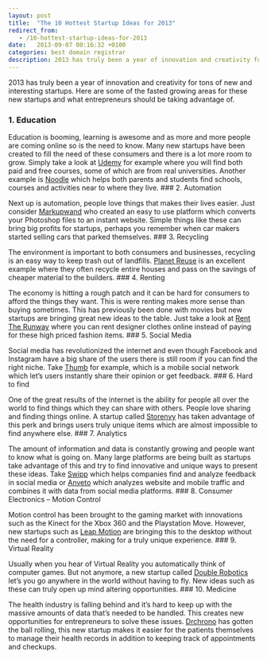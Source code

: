 ```yaml
---
layout: post
title:  "The 10 Hottest Startup Ideas for 2013"
redirect_from:
   - /10-hottest-startup-ideas-for-2013
date:   2013-09-07 00:16:32 +0100
categories: best domain registrar
description: 2013 has truly been a year of innovation and creativity for tons of new and interesting startups. Here are some of the fasted growing areas for these...
---
```


2013 has truly been a year of innovation and creativity for tons of new and interesting startups. Here are some of the fasted growing areas for these new startups and what entrepreneurs should be taking advantage of.

### 1. Education

 Education is booming, learning is awesome and as more and more people are coming online so is the need to know. Many new startups have been created to fill the need of these consumers and there is a lot more room to grow. Simply take a look at [Udemy](http://udemy.com "Udemy") for example where you will find both paid and free courses, some of which are from real universities. Another example is [Noodle](http://noodle.org "Noodle") which helps both parents and students find schools, courses and activities near to where they live. ### 2. Automation

 Next up is automation, people love things that makes their lives easier. Just consider [Markupwand](http://markupwand.com "Markupwand") who created an easy to use platform which converts your Photoshop files to an instant website. Simple things like these can bring big profits for startups, perhaps you remember when car makers started selling cars that parked themselves. ### 3. Recycling

 The environment is important to both consumers and businesses, recycling is an easy way to keep trash out of landfills. [Planet Reuse](http://planetreuse.com "Planet Reuse") is an excellent example where they often recycle entire houses and pass on the savings of cheaper material to the builders. ### 4. Renting

 The economy is hitting a rough patch and it can be hard for consumers to afford the things they want. This is were renting makes more sense than buying sometimes. This has previously been done with movies but new startups are bringing great new ideas to the table. Just take a look at [Rent The Runway](http://renttherunway.com/ "Rent The Runway") where you can rent designer clothes online instead of paying for these high priced fashion items. ### 5. Social Media

 Social media has revolutionized the internet and even though Facebook and Instagram have a big share of the users there is still room if you can find the right niche. Take [Thumb](http://thumb.it "Thumb") for example, which is a mobile social network which let’s users instantly share their opinion or get feedback. ### 6. Hard to find

 One of the great results of the internet is the ability for people all over the world to find things which they can share with others. People love sharing and finding things online. A startup called [Storenvy](http://storenvy.com "Storenvy") has taken advantage of this perk and brings users truly unique items which are almost impossible to find anywhere else. ### 7. Analytics

 The amount of information and data is constantly growing and people want to know what is going on. Many large platforms are being built as startups take advantage of this and try to find innovative and unique ways to present these ideas. Take [Swipp](http://swipp.com "Swipp") which helps companies find and analyze feedback in social media or [Anveto](http://anveto.com "Anveto") which analyzes website and mobile traffic and combines it with data from social media platforms. ### 8. Consumer Electronics – Motion Control

 Motion control has been brought to the gaming market with innovations such as the Kinect for the Xbox 360 and the Playstation Move. However, new startups such as [Leap Motion](https://leapmotion.com "Leap Motion") are bringing this to the desktop without the need for a controller, making for a truly unique experience. ### 9. Virtual Reality

 Usually when you hear of Virtual Reality you automatically think of computer games. But not anymore, a new startup called [Double Robotics](http://doublerobotics.com "Double Robotics") let’s you go anywhere in the world without having to fly. New ideas such as these can truly open up mind altering opportunities. ### 10. Medicine

 The health industry is falling behind and it’s hard to keep up with the massive amounts of data that’s needed to be handled. This creates new opportunities for entrepreneurs to solve these issues. [Drchrono](https://drchrono.com "Drchrono") has gotten the ball rolling, this new startup makes it easier for the patients themselves to manage their health records in addition to keeping track of appointments and checkups. 